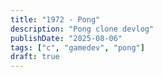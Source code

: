 ```yaml
---
title: "1972 - Pong"
description: "Pong clone devlog"
publishDate: "2025-08-06"
tags: ["c", "gamedev", "pong"]
draft: true
---
```


